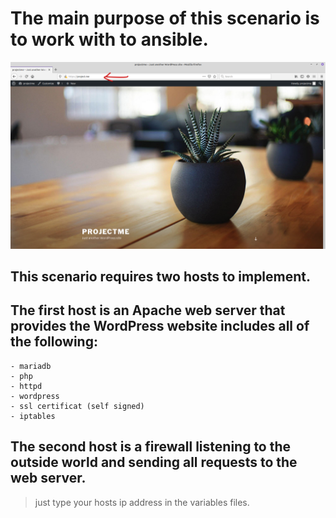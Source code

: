 # The main purpose of this scenario is to work with to ansible.   
![image](projectme.png)
## This scenario requires two hosts to implement.    
## The first host is an Apache web server that provides the WordPress website includes all of the following:
```
- mariadb
- php
- httpd
- wordpress
- ssl certificat (self signed)
- iptables
```

## The second host is a firewall listening to the outside world and sending all requests to the web server.   
> just type your hosts ip address in the variables files.

